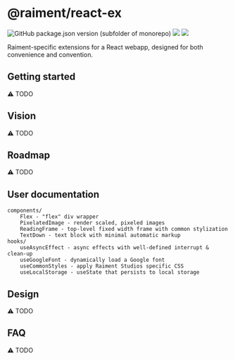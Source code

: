# @raiment/react-ex

![GitHub package.json version (subfolder of monorepo)](https://img.shields.io/github/package-json/v/raiment-studios/monorepo?filename=source%2Flib%2Freact-ex%2Fpackage.json)
![](https://img.shields.io/badge/license-MIT-039)
[![](https://img.shields.io/badge/feedback-welcome!-1a6)](https://github.com/raiment-studios/monorepo/discussions)

Raiment-specific extensions for a React webapp, designed for both convenience and convention.

## Getting started

⚠️ TODO

## Vision

⚠️ TODO

## Roadmap

⚠️ TODO

## User documentation

```
components/
    Flex - "flex" div wrapper
    PixelatedImage - render scaled, pixeled images
    ReadingFrame - top-level fixed width frame with common stylization
    TextDown - text block with minimal automatic markup
hooks/
    useAsyncEffect - async effects with well-defined interrupt & clean-up
    useGoogleFont - dynamically load a Google font
    useCommonStyles - apply Raiment Studios specific CSS
    useLocalStorage - useState that persists to local storage
```

## Design

⚠️ TODO

## FAQ

⚠️ TODO
